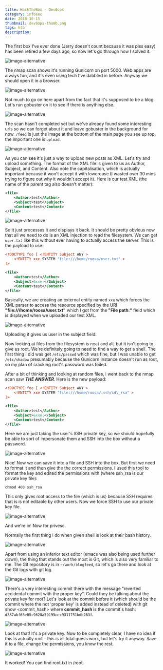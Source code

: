 ```yaml
---
title: HackTheBox - Dev0ops
category: infosec
date: 2018-10-15
thumbnail: dev0ops-thumb.png
tags: htb
description:
---
```


The first box I've ever done (Jerry doesn't count because it was piss easy) has been retired a few days ago, so now let's go through how I solved it.

![image-alternative](/common/static/img/dev0ops-nmap.png)

The nmap scan shows it's running Gunicorn on port 5000. Web apps are always fun, and it's even using tech I've dabbled in before. Anyway we should open it in a browser.

![image-alternative](/common/static/img/dev0ops-website.png)

Not much to go on here apart from the fact that it's supposed to be a blog. Let's run gobuster on it to see if there is anything else.

![image-alternative](/common/static/img/dev0ops-gobuster.png)

The scan hasn't completed yet but we've already found some interesting urls so we can forget about it and leave gobuster in the background for now. `/feed` is just the image at the bottom of the main page you see up top, the important one is `upload`.

![image-alternative](/common/static/img/dev0ops-upload.png)

As you can see it's just a way to upload new posts as XML. Let's try and upload something. The format of the XML file is given to us as Author, Subject, and Content. Also note the capitalisation, which is actually important because it won't accept it with lowercase (I wasted over 30 mins trying to figure out why it wouldn't accept it). Here is our test XML (the name of the parent tag also doesn't matter):

```xml
<file>
    <Author>test</Author>
    <Subject>test</Subject>
    <Content>test</Content>
</file>
```

![image-alternative](/common/static/img/dev0ops-upload-test.png)

So it just processes it and displays it back. It should be pretty obvious now that all we need to do is an XML injection to read the filesystem. We can get `user.txt` like this without ever having to actually access the server. This is the payload to use:

```xml
<!DOCTYPE foo [ <!ENTITY Subject ANY >
    <!ENTITY xxe SYSTEM "file:///home/roosa/user.txt" >
]>

<file>
    <Author>test</Author>
    <Subject>&xxe;</Subject>
    <Content>test</Content>
</file>
```

Basically, we are creating an external entity named `xxe` which forces the XML parser to access the resource specified by the URI **"file:///home/roosa/user.txt"** which I got from the **"File path:"** field which is displayed when we uploaded our test XML.

![image-alternative](/common/static/img/dev0ops-user.png)

Uploading it gives us user in the subject field.

Now looking at files from the filesystem is neat and all, but it isn't going to give us root. We're definitely going to need to find a way to get a shell. The first thing I did was get `/etc/passwd` which was fine, but I was unable to get `/etc/shadow` presumably because the Gunicorn instance doesn't run as root, so my plan of cracking root's password was foiled.

After a bit of thinking and looking at random files, I went back to the nmap scan saw ***THE ANSWER***. Here is the new payload:

```xml
<!DOCTYPE foo [ <!ENTITY Subject ANY >
    <!ENTITY xxe SYSTEM "file:///home/roosa/.ssh/id\_rsa" >
]>

<file>
    <Author>test</Author>
    <Subject>&xxe;</Subject>
    <Content>test</Content>
</file>
```

Here we are just taking the user's SSH private key, so we should hopefully be able to sort of impersonate them and SSH into the box without a password.

![image-alternative](/common/static/img/dev0ops-sshkey.png)

Nice! Now we can save it into a file and SSH into the box. But first we need to format it and then give the the correct permissions. I used [this tool](https://www.samltool.com/format_privatekey.php) to format the key and edited the permissions with (where ssh_rsa is our private key file):

    chmod 400 ssh_rsa

This only gives root access to the file (which is us) because SSH requires that is is not editable by other users. Now we force SSH to use our private key file.

![image-alternative](/common/static/img/dev0ops-sshin.png)

And we're in! Now for privesc.

Normally the first thing I do when given shell is look at their bash history.

![image-alternative](/common/static/img/dev0ops-bash-history.png)

Apart from using an inferior text editor (emacs was also being used further down), the thing that stands out the most is Git, which is also very familiar to me. The Git repository is in `~/work/blogfeed`, so let's go there and look at the Git logs with git log.

![image-alternative](/common/static/img/dev0ops-git-log.png)

There's a very interesting commit there with the message "reverted accidental commit with the proper key". Could they be talking about the private key for root? Let's look at the commit before it (which should be the commit where the not 'proper key' is added instead of deleted) with git show <commit\_hash> where **commit\_hash** is the commit's hash: `d387abf63e05c9628a59195cec9311751bdb283f`.

![image-alternative](/common/static/img/dev0ops-git-mistake.png)

Look at that! It's a private key. Now to be completely clear, I have no idea if this is actually root - this is all total guess work, but let's try it anyway. Save it to a file, change the permissions, you know the rest.

![image-alternative](/common/static/img/dev0ops-root.png)

It worked! You can find root.txt in /root.

